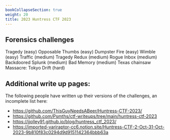 ```yaml
---
bookCollapseSection: true
weight: 20
title: 2023 Huntress CTF 2023
---
```



## Forensics challenges
Tragedy (easy)
Opposable Thumbs (easy)
Dumpster Fire (easy)
Wimble (easy)
Traffic (medium)
Tragedy Redux (medium)
Rogue Inbox (medium)
Backdoored Splunk (medium)
Bad Memory (medium)
Texas chainsaw Massacre: Tokyo Drift (hard)



## Additional write up pages:
The following people have written up their versions of the challenges, an incomplete list here:

* https://github.com/ThisGuyNeedsABeer/Huntress-CTF-2023/
* https://github.com/Psmths/ctf-writeups/tree/main/huntress-ctf-2023
* https://jjolley91.github.io/blog/huntress_ctf_2023/
* https://imported-variraptor-cc6.notion.site/Huntress-CTF-2-Oct-31-Oct-2023-9b810f83c0294d9d9151142364bbb63a